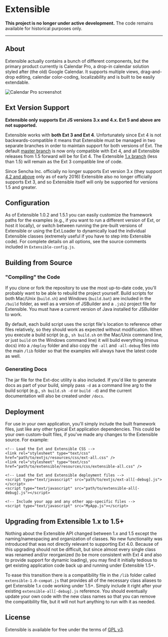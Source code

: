 # Extensible

**This project is no longer under active development.** The code remains available for historical purposes only.

---

## About

Extensible actually contains a bunch of different components, but the primary product currently is Calendar Pro, a drop-in calendar solution styled after (the old) Google Calendar. It supports multiple views, drag-and-drop editing, calendar color-coding, localizability and is built to be easily extendable.

![Calendar Pro screenshot](http://ext.ensible.com/images/home-screenshot.gif)

## Ext Version Support

**Extensible only supports Ext JS versions 3.x and 4.x. Ext 5 and above are not supported.**

Extensible works with **both Ext 3 and Ext 4**. Unfortunately since Ext 4 is not backwards-compatible it means that Extensible must be managed in two separate branches in order to maintain support for both versions of Ext. The default [master branch](https://github.com/bmoeskau/Extensible) is now only compatible with Ext 4, and all Extensible releases from 1.5 forward will be for Ext 4. The Extensible [1.x branch](https://github.com/bmoeskau/Extensible/tree/1.x) (less than 1.5) will remain as the Ext 3 compatible line of code.

Since Sencha Inc. officially no longer supports Ext version 3.x (they support <a href="https://www.sencha.com/support/faqs/">4.2 and above</a> only as of early 2016) Extensible also no longer officially supports Ext 3, and so Extensible itself will only be supported for versions 1.5 and greater.

## Configuration

As of Extensible 1.0.2 and 1.5.1 you can easily customize the framework paths for the examples (e.g., if you want to run a different version of Ext, or host it locally), or switch between running the pre-built versions of Extensible or using the Ext.Loader to dynamically load the individual Extensible classes (extremely useful if you have to step into Extensible code). For complete details on all options, see the source comments included in `Extensible-config.js`.

## Building from Source

### "Compiling" the Code

If you clone or fork the repository to use the most up-to-date code, you'll probably want to be able to rebuild the project yourself. Build scripts for both Mac/Unix (`build.sh`) and Windows (`build.bat`) are included in the `/build` folder, as well as a version of JSBuilder and a `.jsb2` project file for Extensible.  You must have a current version of Java installed for JSBuilder to work.

By default, each build script uses the script file's location to reference other files relatively, so they should work as expected without modification. When you execute a build script (e.g., `sh build.sh` on the Mac/Unix command line, or just `build` on the Windows command line) it will build everything (minus docs) into a `/deploy` folder and also copy the `-all` and `-all-debug` files into the main `/lib` folder so that the examples will always have the latest code as well.

### Generating Docs

The jar file for the Ext-doc utility is also included.  If you'd like to generate docs as part of your build, simply pass `-d` as a command line arg to the build script (e.g., `sh build.sh -d` or `build -d`) and the current documentation will also be created under `/docs`.

## Deployment

For use in your own application, you'll simply include the built framework files, just like any other typical Ext application dependencies. This could be your own custom-built files, if you've made any changes to the Extensible source. For example:

    <!-- Load the Ext and Extensible CSS -->
    <link rel="stylesheet" type="text/css" href="path/to/extjs/resources/css/ext-all.css" />
    <link rel="stylesheet" type="text/css" href="path/to/extensible/resources/css/extensible-all.css" />

    <!-- Load the Ext and Extensible deployment files -->
    <script type="text/javascript" src="path/to/extjs/ext-all[-debug].js"></script>
    <script type="text/javascript" src="path/to/extensible-all[-debug].js"></script>

    <!-- Include your app and any other app-specific files -->
    <script type="text/javascript" src="MyApp.js"></script>

## Upgrading from Extensible 1.x to 1.5+

Nothing about the Extensible API changed between 1.x and 1.5 except the naming/namespacing and organization of classes. No new functionality was introduced that was not directly relevant to supporting Ext 4.0. Because of this upgrading should not be difficult, but since almost every single class was renamed and/or reorganized (to be more consistent with Ext 4 and also to provide support for dynamic loading), you may find it initially tedious to get existing application code back up and running under Extensible 1.5+.

To ease this transition there is a compatibility file in the `/lib` folder called `extensible-1.0-compat.js` that provides all of the necessary class aliases to get Extensible 1.x code working under 1.5+. Simply include it right after your existing `extensible-all[-debug].js` reference. You should eventually update your own code with the new class names so that you can remove the compatibility file, but it will not hurt anything to run with it as needed.

## License

Extensible is available for free under the terms of [GPL v3](gpl-v3.txt).
